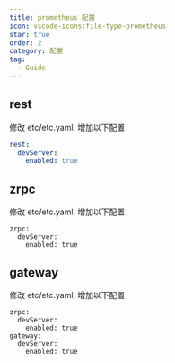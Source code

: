 ```yaml
---
title: prometheus 配置
icon: vscode-icons:file-type-prometheus
star: true
order: 2
category: 配置
tag:
  - Guide
---
```


## rest

修改 etc/etc.yaml, 增加以下配置

```yaml
rest:
  devServer:
    enabled: true
```

## zrpc

修改 etc/etc.yaml, 增加以下配置

```shell
zrpc:
  devServer:
    enabled: true
```

## gateway

修改 etc/etc.yaml, 增加以下配置

```shell
zrpc:
  devServer:
    enabled: true
gateway:
  devServer:
    enabled: true
```